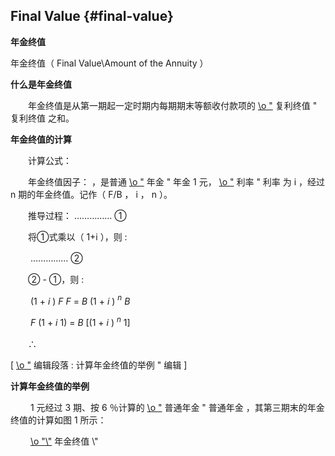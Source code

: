 ## Final Value {#final-value}

**年金终值**

年金终值（ Final Value\Amount of the Annuity ）

**什么是年金终值**

　　年金终值是从第一期起一定时期内每期期末等额收付款项的 [\\o &quot;](http://wiki.mbalib.com/wiki/%E5%A4%8D%E5%88%A9%E7%BB%88%E5%80%BC) 复利终值 &quot; 复利终值 之和。

**年金终值的计算**

　　计算公式：

　　年金终值因子： ，是普通 [\\o &quot;](http://wiki.mbalib.com/wiki/%E5%B9%B4%E9%87%91) 年金 &quot; 年金 1 元， [\\o &quot;](http://wiki.mbalib.com/wiki/%E5%88%A9%E7%8E%87) 利率 &quot; 利率 为 i ，经过 n 期的年金终值。记作（ F/B ， i ， n ）。

　　推导过程： …………… ①

　　将①式乘以（ 1+i ），则 :

　　 …………… ②

　　② - ①，则 :

　　 (1 + _i_ ) _F_ _F_ = _B_ (1 + _i_ ) _<sup>n</sup>_ _B_

　　 _F_ (1 + _i_ 1) = _B_ [(1 + _i_ ) _<sup>n</sup>_ 1]

　　∴

[ [\\o &quot;](http://wiki.mbalib.com/w/index.php?title=%E5%B9%B4%E9%87%91%E7%BB%88%E5%80%BC&action=edit&section=3) 编辑段落 : 计算年金终值的举例 &quot; 编辑 ]

**计算年金终值的举例**

　　 1 元经过 3 期、按 6 ％计算的 [\\o &quot;](http://wiki.mbalib.com/wiki/%E6%99%AE%E9%80%9A%E5%B9%B4%E9%87%91) 普通年金 &quot; 普通年金 ，其第三期末的年金终值的计算如图 1 所示：

　　 [\\o &quot;\\&quot;](http://wiki.mbalib.com/wiki/Image:%E5%B9%B4%E9%87%91%E7%BB%88%E5%80%BC%E8%AE%A1%E7%AE%97%E5%9B%BE.gif) 年金终值 \\&quot;